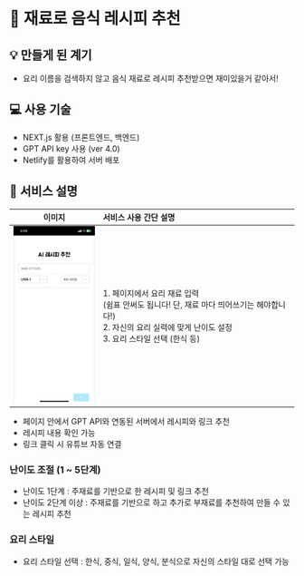 # 🍳 재료로 음식 레시피 추천

## 💡 만들게 된 계기

- 요리 이름을 검색하지 않고 음식 재료로 레시피 추천받으면 재미있을거 같아서!

## 💻 사용 기술

- NEXT.js 활용 (프론트엔드, 백엔드)
- GPT API key 사용 (ver 4.0)
- Netlify를 활용하여 서버 배포

## 📄 서비스 설명

|                                   이미지                                   | 서비스 사용 간단 설명                                                                                                                                                 |
| :------------------------------------------------------------------------: | :-------------------------------------------------------------------------------------------------------------------------------------------------------------------- |
| <img src="image.png" alt="alt text" style="width: 150px; height: auto;" /> | 1. 페이지에서 요리 재료 입력<br>(쉼표 안써도 됩니다! 단, 재료 마다 띄어쓰기는 해야합니다!)<br>2. 자신의 요리 실력에 맞게 난이도 설정<br>3. 요리 스타일 선택 (한식 등) |

- 페이지 안에서 GPT API와 연동된 서버에서 레시피와 링크 추천
- 레시피 내용 확인 가능
- 링크 클릭 시 유튜브 자동 연결

### 난이도 조절 (1 ~ 5단계)

- 난이도 1단계 : 주재료를 기반으로 한 레시피 및 링크 추천
- 난이도 2단계 이상 : 주재료를 기반으로 하고 추가로 부재료를 추천하여 만들 수 있는 레시피 추천

### 요리 스타일

- 요리 스타일 선택 : 한식, 중식, 일식, 양식, 분식으로 자신의 스타일 대로 선택 가능
